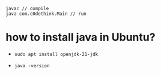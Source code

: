 ```
javac // compile
java com.c0dethink.Main // run
```

# how to install java in Ubuntu?

- ```
  sudo apt install openjdk-21-jdk
  ```

- ```
  java -version
  ```